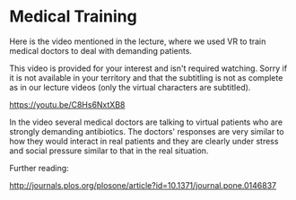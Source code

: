 # Medical Training

Here is the video mentioned in the lecture, where we used VR to train medical doctors to deal with demanding patients. 

This video is provided for your interest and isn't required watching. Sorry if it is not available in your territory and that the subtitling is not as complete as in our lecture videos (only the virtual characters are subtitled). 

https://youtu.be/C8Hs6NxtXB8

In the video several medical doctors are talking to virtual patients who are strongly demanding antibiotics. The doctors' responses are very similar to how they would interact in real patients and they are clearly under stress and social pressure similar to that in the real situation. 

Further reading:

http://journals.plos.org/plosone/article?id=10.1371/journal.pone.0146837